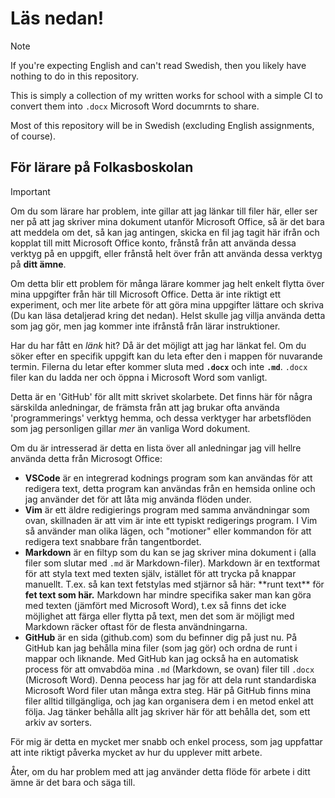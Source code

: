 # Läs nedan!

> [!NOTE]
> If you're expecting English and can't read Swedish, then you likely have nothing to do in this repository.
>
> This is simply a collection of my written works for school with a simple CI to convert them into `.docx` Microsoft Word documrnts to share.
>
> Most of this repository will be in Swedish (excluding English assignments, of course).

## För lärare på Folkasboskolan

> [!IMPORTANT]
> Om du som lärare har problem, inte gillar att jag länkar till filer här, eller ser ner på att jag skriver mina dokument utanför Microsoft Office, så är det bara att meddela om det, så kan jag antingen, skicka en fil jag tagit här ifrån och kopplat till mitt Microsoft Office konto, frånstå från att använda dessa verktyg på en uppgift, eller frånstå helt över från att använda dessa verktyg på **ditt ämne**.
>
> Om detta blir ett problem för många lärare kommer jag helt enkelt flytta över mina uppgifter från här till Microsoft Office. Detta är inte riktigt ett experiment, och mer lite arbete för att göra mina uppgifter lättare och skriva (Du kan läsa detaljerad kring det nedan). Helst skulle jag villja använda detta som jag gör, men jag kommer inte ifrånstå från lärar instruktioner.

Har du har fått en _länk_ hit? Då är det möjligt att jag har länkat fel. Om du söker efter en specifik uppgift kan du leta efter den i mappen för nuvarande termin. Filerna du letar efter kommer sluta med **`.docx`** och inte **`.md`**. `.docx` filer kan du ladda ner och öppna i Microsoft Word som vanligt.

Detta är en 'GitHub' för allt mitt skrivet skolarbete. Det finns här för några särskilda anledningar, de främsta från att jag brukar ofta använda 'programmerings' verktyg hemma, och dessa verktyger har arbetsflöden som jag personligen gillar _mer_ än vanliga Word dokument.

Om du är intresserad är detta en lista över all anledningar jag vill hellre använda detta från Microsogt Office:

- **VSCode** är en integrerad kodnings program som kan användas för att redigera text, detta program kan användas från en hemsida online och jag använder det för att låta mig använda flöden under.
- **Vim** är ett äldre redigierings program med samma användningar som ovan, skillnaden är att vim är inte ett typiskt redigerings program. I Vim så använder man olika lägen, och "motioner" eller kommandon för att redigera text snabbare från tangentbordet.
- **Markdown** är en filtyp som du kan se jag skriver mina dokument i (alla filer som slutar med `.md` är Markdown-filer). Markdown är en textformat för att styla text med texten själv, istället för att trycka på knappar manuellt. T.ex. så kan text fetstylas med stjärnor så här: \*\*runt text\*\* för **fet text som här.** Markdown har mindre specifika saker man kan göra med texten (jämfört med Microsoft Word), t.ex så finns det icke möjlighet att färga eller flytta på text, men det som är möjligt med Markdown räcker oftast för de flesta användningarna.
- **GitHub** är en sida (github.com) som du befinner dig på just nu. På GitHub kan jag behålla mina filer (som jag gör) och ordna de runt i mappar och liknande. Med GitHub kan jag också ha en automatisk process för att omvabdöa mina `.md` (Markdown, se ovan) filer till `.docx` (Microsoft Word). Denna peocess har jag för att dela runt standardiska Microsoft Word filer utan många extra steg. Här på GitHub finns mina filer alltid tillgängliga, och jag kan organisera dem i en metod enkel att följa. Jag tänker behålla allt jag skriver här för att behålla det, som ett arkiv av sorters.

För mig är detta en mycket mer snabb och enkel process, som jag uppfattar att inte riktigt påverka mycket av hur du upplever mitt arbete.

Åter, om du har problem med att jag använder detta flöde för arbete i ditt ämne är det bara och säga till.

